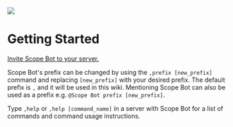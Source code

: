 <html>
<head>
</head>
<body>
<img src="https://cdn.discordapp.com/attachments/712999491829235784/806517576426717184/20210203_193223.jpg"></br>
<h1>Getting Started</h1>
<p>
	<a target="_blank", rel="nofollow" href="https://discord.com/api/oauth2/authorize?client_id=772360283469250600&permissions=8&scope=bot" >Invite Scope Bot to your server.</a>
</p>

<p>
Scope Bot's prefix can be changed by using the <code>,prefix [new_prefix]</code> command and replacing <code>[new_prefix]</code> with your desired prefix. The default prefix is <code>,</code> and it will be used in this wiki. Mentioning Scope Bot can also be used as a prefix e.g. <code>@Scope Bot prefix [new_prefix]</code>.
</p>
<p>
Type <code>,help</code> or <code>,help [command_name]</code> in a server with Scope Bot for a list of commands and command usage instructions.
</p>

</body>
</html>
